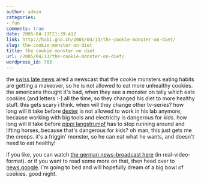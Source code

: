 ```yaml
---
author: admin
categories:
- fun
comments: true
date: 2005-04-13T21:39:41Z
link: http://habi.gna.ch/2005/04/13/the-cookie-monster-on-diet/
slug: the-cookie-monster-on-diet
title: the cookie monster on diet
url: /2005/04/13/the-cookie-monster-on-diet/
wordpress_id: 763
---
```


the [swiss late news](http://www.sfdrs.ch/system/frames/news/10vor10/index.php) aired a newscast that the cookie monsters eating habits are getting a makeover, so he is not allowed to eat more unhealthy cookies. the americans thought it's bad, when they see a monster on telly which eats cookies (and letters :-) all the time, so they changed his diet to more healthy stuff. this gets scary i think. when will they change other tv-series? how long will it take before [dexter](http://www.cartoonnetwork.com/tv_shows/dexter/) is not allowed to work in his lab anymore, because working with big tools and electricity is dangerous for kids. how long will it take before [pippi langstrumpf](http://images.google.com/images?q=pippi%20langstrumpf&hl=en&lr=&c2coff=1&safe=off&client=safari&rls=en&sa=N&tab=wi) has to stop running around and lifting horses, because that's dangerous for kids? oh man, this just gets me the creeps. it's a friggin' monster, so he can eat what he wants, and doesn't need to eat healthy!



if you like, you can watch [the german news-broadcast here](http://real.xobix.ch/ramgen/sfdrs/10vor10/2005/10vor10_13042005-450k.rm?start=0:23:02.622&end=0:24:53.866) (in real-video-format). or if you want to read some more on that, then head over to [news.google](http://news.google.com/news?hl=en&ned=us&q=cookie+monster&btnG=Search+News). i'm going to bed and will hopefully dream of a big bowl of cookies. good night.

